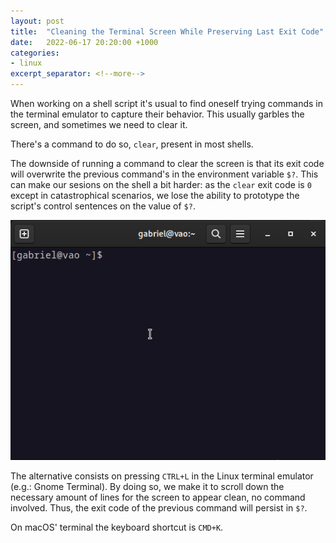 ```yaml
---
layout: post
title:  "Cleaning the Terminal Screen While Preserving Last Exit Code"
date:   2022-06-17 20:20:00 +1000
categories:
- linux
excerpt_separator: <!--more-->
---
```

When working on a shell script it's usual to find oneself trying commands in the terminal emulator to capture their behavior. This usually garbles the screen, and sometimes we need to clear it.

There's a command to do so, `clear`, present in most shells. 

The downside of running a command to clear the screen is that its exit code will overwrite the previous command's in the environment variable `$?`. This can make our sesions on the shell a bit harder: as the `clear` exit code is `0` except in catastrophical scenarios, we lose the ability to prototype the script's control sentences on the value of `$?`.

![Cleaning the terminal](/assets/clear-terminal.gif)

The alternative consists on pressing `CTRL+L` in the Linux terminal emulator (e.g.: Gnome Terminal). By doing so, we make it to scroll down the necessary amount of lines for the screen to appear clean, no command involved. Thus, the exit code of the previous command will persist in `$?`.

On macOS' terminal the keyboard shortcut is `CMD+K`.